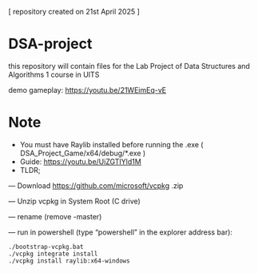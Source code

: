 [ repository created on 21st April 2025 ]

# DSA-project
this repository will contain files for the Lab Project of Data Structures and Algorithms 1 course in UITS


demo gameplay: https://youtu.be/21WEimEq-vE


# Note
- You must have Raylib installed before running the .exe ( DSA_Project_Game/x64/debug/*.exe )
- Guide: https://youtu.be/UiZGTIYld1M
- TLDR;

— Download https://github.com/microsoft/vcpkg .zip

— Unzip vcpkg in System Root (C drive)

— rename (remove -master)

— run in powershell (type “powershell” in the explorer address bar):

	./bootstrap-vcpkg.bat
	./vcpkg integrate install
	./vcpkg install raylib:x64-windows

